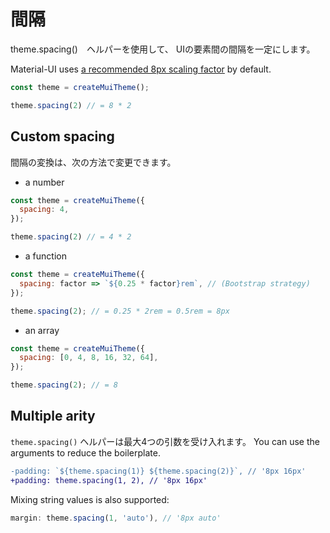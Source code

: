 # 間隔

<p class="description">theme.spacing()　ヘルパーを使用して、 UIの要素間の間隔を一定にします。</p>

Material-UI uses [a recommended 8px scaling factor](https://material.io/design/layout/understanding-layout.html) by default.

```js
const theme = createMuiTheme();

theme.spacing(2) // = 8 * 2
```

## Custom spacing

間隔の変換は、次の方法で変更できます。

- a number

```js
const theme = createMuiTheme({
  spacing: 4,
});

theme.spacing(2) // = 4 * 2
```

- a function

```js
const theme = createMuiTheme({
  spacing: factor => `${0.25 * factor}rem`, // (Bootstrap strategy)
});

theme.spacing(2); // = 0.25 * 2rem = 0.5rem = 8px
```

- an array

```js
const theme = createMuiTheme({
  spacing: [0, 4, 8, 16, 32, 64],
});

theme.spacing(2); // = 8
```

## Multiple arity

`theme.spacing()` ヘルパーは最大4つの引数を受け入れます。 You can use the arguments to reduce the boilerplate.

```diff
-padding: `${theme.spacing(1)} ${theme.spacing(2)}`, // '8px 16px'
+padding: theme.spacing(1, 2), // '8px 16px'
```

Mixing string values is also supported:

```js
margin: theme.spacing(1, 'auto'), // '8px auto'
```